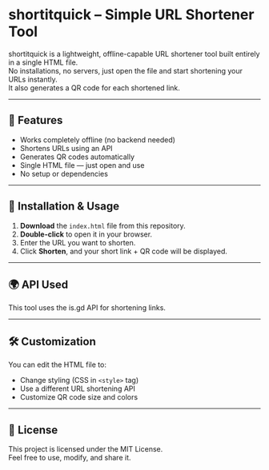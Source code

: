 # shortitquick – Simple URL Shortener Tool

shortitquick is a lightweight, offline-capable URL shortener tool built entirely in a single HTML file.  
No installations, no servers, just open the file and start shortening your URLs instantly.  
It also generates a QR code for each shortened link.

---

## 🚀 Features
- Works completely offline (no backend needed)
- Shortens URLs using an API
- Generates QR codes automatically
- Single HTML file — just open and use
- No setup or dependencies

---

## 📂 Installation & Usage
1. **Download** the `index.html` file from this repository.
2. **Double-click** to open it in your browser.
3. Enter the URL you want to shorten.
4. Click **Shorten**, and your short link + QR code will be displayed.

---

## 🌍 API Used
This tool uses the is.gd API for shortening links.

---


## 🛠 Customization
You can edit the HTML file to:
- Change styling (CSS in `<style>` tag)
- Use a different URL shortening API
- Customize QR code size and colors

---

## 📜 License
This project is licensed under the MIT License.  
Feel free to use, modify, and share it.
